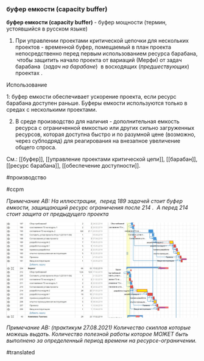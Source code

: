 ### буфер емкости (capacity buffer)

**буфер емкости (capacity buffer)** - буфер мощности (термин, устоявшийся в русском языке)

1. При управлении проектами критической цепочки для нескольких проектов - временной буфер, помещаемый в план проекта непосредственно перед первым использованием ресурса барабана,  чтобы защитить начало проекта от вариаций (Мерфи) от задач барабана  (*задач на барабане*)  в восходящих (*предшествующих*) проектах .

Использование

1: буфер емкости обеспечивает ускорение проекта, если ресурс барабана доступен раньше. Буферы емкости используются только в средах с несколькими проектами.

2. В среде производство для наличия - дополнительная емкость ресурса с ограниченной емкостью или других сильно загруженных ресурсов, которая доступна быстро и по разумной цене (возможно, через субподряд) для реагирования на внезапное увеличение общего спроса.

См.: [[буфер]], [[управление проектами критической цепи]], [[барабан]], [[ресурс барабана]], [[обеспечение доступности]].

#производство

#ccpm

*Примечание АВ: На иллюстрации,  перед 189 задачей стоит буфер емкости, защищающий ресурс ограничения после 214 .  А перед 214 стоит защита от предыдущего проекта*

![](images/image29.png)

*Примечание АВ: (практикум 27.08.2021) Количество скиллов которые можешь выдать. Количество полезной работы которое МОЖЕТ быть выполнено за определенный период времени на ресурсе-ограничении.*

#translated
